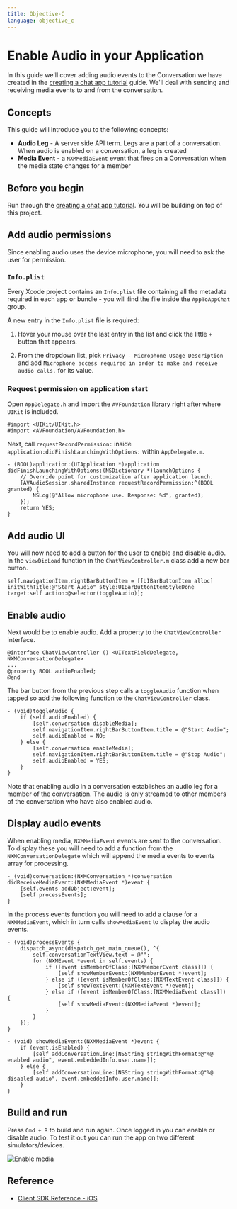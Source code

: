 ```yaml
---
title: Objective-C
language: objective_c
---
```


# Enable Audio in your Application

In this guide we'll cover adding audio events to the Conversation we have created in the [creating a chat app tutorial](/client-sdk/tutorials/in-app-messaging/introduction/objective_c) guide. We'll deal with sending and receiving media events to and from the conversation.

## Concepts

This guide will introduce you to the following concepts:

- **Audio Leg** - A server side API term. Legs are a part of a conversation. When audio is enabled on a conversation, a leg is created
- **Media Event** - a `NXMMediaEvent` event that fires on a Conversation when the media state changes for a member

## Before you begin

Run through the [creating a chat app tutorial](/client-sdk/tutorials/in-app-messaging/introduction/swift). You will be building on top of this project.

## Add audio permissions

Since enabling audio uses the device microphone, you will need to ask the user for permission. 

### `Info.plist`

Every Xcode project contains an `Info.plist` file containing all the metadata required in each app or bundle  - you will find the file inside the `AppToAppChat` group.

A new entry in the `Info.plist` file is required:

1. Hover your mouse over the last entry in the list and click the little `+` button that appears.

2. From the dropdown list, pick `Privacy - Microphone Usage Description` and add `Microphone access required in order to make and receive audio calls.` for its value.

### Request permission on application start

Open `AppDelegate.h` and import the `AVFoundation` library right after where `UIKit` is included.

```objective_c
#import <UIKit/UIKit.h>
#import <AVFoundation/AVFoundation.h>
```

Next, call `requestRecordPermission:` inside `application:didFinishLaunchingWithOptions:` within `AppDelegate.m`.

```objective_c
- (BOOL)application:(UIApplication *)application didFinishLaunchingWithOptions:(NSDictionary *)launchOptions {
    // Override point for customization after application launch.
    [AVAudioSession.sharedInstance requestRecordPermission:^(BOOL granted) {
        NSLog(@"Allow microphone use. Response: %d", granted);
    }];
    return YES;
}
```

## Add audio UI

You will now need to add a button for the user to enable and disable audio. In the `viewDidLoad` function in the `ChatViewController.m` class add a new bar button. 

```objective_c
self.navigationItem.rightBarButtonItem = [[UIBarButtonItem alloc] initWithTitle:@"Start Audio" style:UIBarButtonItemStyleDone target:self action:@selector(toggleAudio)];
```

## Enable audio 

Next would be to enable audio. Add a property to the `ChatViewController` interface.

```objective_c
@interface ChatViewController () <UITextFieldDelegate, NXMConversationDelegate>
...
@property BOOL audioEnabled;
@end
```

The bar button from the previous step calls a `toggleAudio` function when tapped so add the following function to the `ChatViewController` class.

```objective_c
- (void)toggleAudio {
    if (self.audioEnabled) {
        [self.conversation disableMedia];
        self.navigationItem.rightBarButtonItem.title = @"Start Audio";
        self.audioEnabled = NO;
    } else {
        [self.conversation enableMedia];
        self.navigationItem.rightBarButtonItem.title = @"Stop Audio";
        self.audioEnabled = YES;
    }
}
```

Note that enabling audio in a conversation establishes an audio leg for a member of the conversation. The audio is only streamed to other members of the conversation who have also enabled audio.

## Display audio events

When enabling media, `NXMMediaEvent` events are sent to the conversation. To display these you will need to add a function from the `NXMConversationDelegate` which will append the media events to events array for processing.

```objective_c
- (void)conversation:(NXMConversation *)conversation didReceiveMediaEvent:(NXMMediaEvent *)event {
    [self.events addObject:event];
    [self processEvents];
}
```

In the process events function you will need to add a clause for a `NXMMediaEvent`, which in turn calls `showMediaEvent` to display the audio events.

```objective_c
- (void)processEvents {
    dispatch_async(dispatch_get_main_queue(), ^{
        self.conversationTextView.text = @"";
        for (NXMEvent *event in self.events) {
            if ([event isMemberOfClass:[NXMMemberEvent class]]) {
                [self showMemberEvent:(NXMMemberEvent *)event];
            } else if ([event isMemberOfClass:[NXMTextEvent class]]) {
                [self showTextEvent:(NXMTextEvent *)event];
            } else if ([event isMemberOfClass:[NXMMediaEvent class]]) {
                [self showMediaEvent:(NXMMediaEvent *)event];
            }
        }
    });
}

- (void) showMediaEvent:(NXMMediaEvent *)event {
    if (event.isEnabled) {
        [self addConversationLine:[NSString stringWithFormat:@"%@ enabled audio", event.embeddedInfo.user.name]];
    } else {
        [self addConversationLine:[NSString stringWithFormat:@"%@ disabled audio", event.embeddedInfo.user.name]];
    }
}
```

## Build and run

Press `Cmd + R` to build and run again. Once logged in you can enable or disable audio. To test it out you can run the app on two different simulators/devices.

![Enable media](/images/client-sdk/ios-enable-media.png)

## Reference

* [Client SDK Reference - iOS](/sdk/client-sdk/ios)